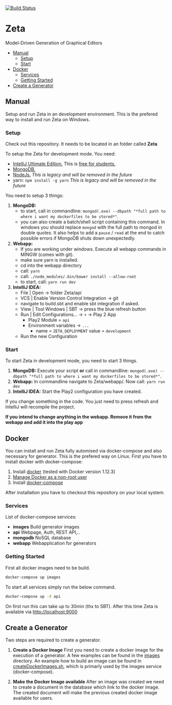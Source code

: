 [![Build Status](https://travis-ci.org/Zeta-Project/zeta.svg?branch=master)](https://travis-ci.org/Zeta-Project/zeta)

# Zeta
 Model-Driven Generation of Graphical Editors

* [ Manual](#manual)
    * [Setup](#setup)
    * [Start](#start)
* [Docker](#docker)
    * [Services](#services)
    * [Getting Started](#getting-started)
* [Create a Generator](#create-a-generator)

## Manual

Setup and run Zeta in an development environment. This is the prefered way to install and run Zeta on Windows.

### Setup

Check out this repository. It needs to be located in an folder called **Zeta**

To setup the Zeta for development mode. You need:

*  [IntelliJ Ultimate Edition.](https://www.jetbrains.com/idea/download/) This is [free for students.](https://www.jetbrains.com/student/)
*  [MongoDB.](https://www.mongodb.com/download-center)
*  [NodeJs.](https://nodejs.org/en/download/) *This is legacy and will be removed in the future*
*  yarn: `npm install -g yarn` *This is legacy and will be removed in the future*

You need to setup 3 things:

1.  **MongoDB:**
    * to start, call in commandline: `mongod(.exe) --dbpath "*full path to where i want my dockerfiles to be stored*"`.
    * you can also create a batch/shell script containing this command. In windows you should replace `mongod` with the full path to mongod in double quotes. It also helps to add a `pause` / `read` at the end to catch possible errors if MongoDB shuts down unexpectedly.
2. **Webapp:**
    * If you are working under windows. Execute all webapp commands in MINGW (comes with git).
    * make sure yarn is installed.
    * cd into the webapp directory
    * call: `yarn`
    * call: `./node_modules/.bin/bower install --allow-root`
    * to start, call: `yarn run dev`
3. **IntelliJ IDEA:**
    * File | Open -> folder Zeta/api
    * VCS | Enable Version Control Integration -> git
    * navigate to build.sbt and enable sbt integration if asked.
    * View | Tool Windows | SBT -> press the blue refresh button
    * Run | Edit Configurations... -> `+` -> Play 2 App
        * Play2 Module = `api`
        * Environment variables -> `...`
            * name = `ZETA_DEPLOYMENT`  value = `development`
    * Run the new Configuration

### Start

To start Zeta in development mode, you need to start 3 things.

1. **MongoDB:**
    Execute your script **or** call in commandline: `mongod(.exe) --dbpath "*full path to where i want my dockerfiles to be stored*"`.
2. **Webapp:**
    In commandline navigate to Zeta/webapp/. Now call: `yarn run dev`
3. **IntelliJ IDEA:**
    Start the Play2 configuration you have created.

If you change something in the code. You just need to press refresh and IntelliJ will recompile the project.

**If you intend to change anything in the webapp. Remove it from the webapp and add it into the play app**

## Docker

You can install and run Zeta fully automised via  docker-compose and also necessary for generator. This is the prefered way on Linux. First you have to install docker with docker-compose:

1. Install [docker](https://docs.docker.com/engine/installation/linux/) (tested with Docker version 1.12.3]
2. [Manage Docker as a non-root user](https://docs.docker.com/engine/installation/linux/linux-postinstall/)
3. Install [docker-compose](https://docs.docker.com/compose/install/)

After installation you have to checkout this repository on your local system.

### Services

List of docker-compose services:

- **images** Build generator images
- **api** Webpage, Auth, REST API,..
- **mongodb** NoSQL database
- **webapp** Webapplication for generators

### Getting Started

First all docker images need to be build.
```sh
docker-compose up images
```

To start all services simply run the below command.

```sh
docker-compose up -d api
```

On first run this can take up to 30min (thx to SBT). After this time Zeta is available via [http://localhost:9000](http://localhost:9000)

## Create a Generator
Two steps are required to create a generator.

1. **Create a Docker Image**
First you need to create a docker image for the execution of a generator. A few examples can be found in the [images](./api/images/generator) directory. An example how to build an image can be found in [createDockerImages.sh](/api/createDockerImages.sh), which is primarly used by the images service (docker-compose).

2. **Make the Docker Image available**
After an image was created we need to create a document in the database which link to the docker image. The created document will make the previous created docker image available for users.
